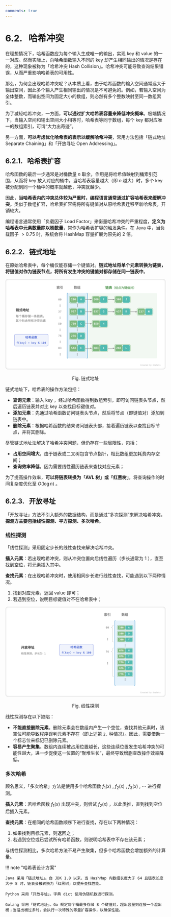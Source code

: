```yaml
---
comments: true
---
```


# 6.2. &nbsp; 哈希冲突

在理想情况下，哈希函数应为每个输入生成唯一的输出，实现 key 和 value 的一一对应。然而实际上，向哈希函数输入不同的 key 却产生相同输出的情况是存在的，这种现象被称为「哈希冲突 Hash Collision」。哈希冲突可能导致查询结果错误，从而严重影响哈希表的可用性。

那么，为何会出现哈希冲突呢？从本质上看，由于哈希函数的输入空间通常远大于输出空间，因此多个输入产生相同输出的情况是不可避免的。例如，若输入空间为全体整数，而输出空间为固定大小的数组，则必然有多个整数映射至同一数组索引。

为了减轻哈希冲突，一方面，**可以通过扩大哈希表容量来降低冲突概率**。极端情况下，当输入空间和输出空间大小相等时，哈希表等同于数组，每个 key 都对应唯一的数组索引，可谓“大力出奇迹”。

另一方面，**可以考虑优化哈希表的表示以缓解哈希冲突**，常用方法包括「链式地址 Separate Chaining」和「开放寻址 Open Addressing」。

## 6.2.1. &nbsp; 哈希表扩容

哈希函数的最后一步通常是对桶数量 $n$ 取余，作用是将哈希值映射到桶索引范围，从而将 key 放入对应的桶中。当哈希表容量越大（即 $n$ 越大）时，多个 key 被分配到同一个桶中的概率就越低，冲突就越少。

因此，**当哈希表内的冲突总体较为严重时，编程语言通常通过扩容哈希表来缓解冲突**。类似于数组扩容，哈希表扩容需将所有键值对从原哈希表迁移至新哈希表，开销较大。

编程语言通常使用「负载因子 Load Factor」来衡量哈希冲突的严重程度，**定义为哈希表中元素数量除以桶数量**，常作为哈希表扩容的触发条件。在 Java 中，当负载因子 $> 0.75$ 时，系统会将 HashMap 容量扩展为原先的 $2$ 倍。

## 6.2.2. &nbsp; 链式地址

在原始哈希表中，每个桶仅能存储一个键值对。**链式地址将单个元素转换为链表，将键值对作为链表节点，将所有发生冲突的键值对都存储在同一链表中**。

![链式地址](hash_collision.assets/hash_collision_chaining.png)

<p align="center"> Fig. 链式地址 </p>

链式地址下，哈希表的操作方法包括：

- **查询元素**：输入 key ，经过哈希函数得到数组索引，即可访问链表头节点，然后遍历链表并对比 key 以查找目标键值对。
- **添加元素**：先通过哈希函数访问链表头节点，然后将节点（即键值对）添加到链表中。
- **删除元素**：根据哈希函数的结果访问链表头部，接着遍历链表以查找目标节点，并将其删除。

尽管链式地址法解决了哈希冲突问题，但仍存在一些局限性，包括：

- **占用空间增大**，由于链表或二叉树包含节点指针，相比数组更加耗费内存空间；
- **查询效率降低**，因为需要线性遍历链表来查找对应元素；

为了提高操作效率，**可以将链表转换为「AVL 树」或「红黑树」**，将查询操作的时间复杂度优化至 $O(\log n)$ 。

## 6.2.3. &nbsp; 开放寻址

「开放寻址」方法不引入额外的数据结构，而是通过“多次探测”来解决哈希冲突，**探测方主要包括线性探测、平方探测、多次哈希**。

### 线性探测

「线性探测」采用固定步长的线性查找来解决哈希冲突。

**插入元素**：若出现哈希冲突，则从冲突位置向后线性遍历（步长通常为 $1$ ），直至找到空位，将元素插入其中。

**查找元素**：在出现哈希冲突时，使用相同步长进行线性查找，可能遇到以下两种情况。

1. 找到对应元素，返回 value 即可；
2. 若遇到空位，说明目标键值对不在哈希表中；

![线性探测](hash_collision.assets/hash_collision_linear_probing.png)

<p align="center"> Fig. 线性探测 </p>

线性探测存在以下缺陷：

- **不能直接删除元素**。删除元素会在数组内产生一个空位，查找其他元素时，该空位可能导致程序误判元素不存在（即上述第 `2.` 种情况）。因此，需要借助一个标志位来标记已删除元素。
- **容易产生聚集**。数组内连续被占用位置越长，这些连续位置发生哈希冲突的可能性越大，进一步促使这一位置的“聚堆生长”，最终导致增删查改操作效率降低。

### 多次哈希

顾名思义，「多次哈希」方法是使用多个哈希函数 $f_1(x)$ , $f_2(x)$ , $f_3(x)$ , $\cdots$ 进行探测。

**插入元素**：若哈希函数 $f_1(x)$ 出现冲突，则尝试 $f_2(x)$ ，以此类推，直到找到空位后插入元素。

**查找元素**：在相同的哈希函数顺序下进行查找，存在以下两种情况：

1. 如果找到目标元素，则返回之；
2. 若遇到空位或已尝试所有哈希函数，则说明哈希表中不存在该元素；

与线性探测相比，多次哈希方法不易产生聚集，但多个哈希函数会增加额外的计算量。

!!! note "哈希表设计方案"

    Java 采用「链式地址」。自 JDK 1.8 以来，当 HashMap 内数组长度大于 64 且链表长度大于 8 时，链表会被转换为「红黑树」以提升查找性能。

    Python 采用「开放寻址」。字典 dict 使用伪随机数进行探测。

    Golang 采用「链式地址」。Go 规定每个桶最多存储 8 个键值对，超出容量则连接一个溢出桶；当溢出桶过多时，会执行一次特殊的等量扩容操作，以确保性能。
